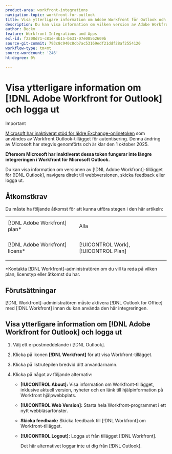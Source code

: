 ```yaml
---
product-area: workfront-integrations
navigation-topic: workfront-for-outlook
title: Visa ytterligare information om Adobe Workfront för Outlook och logga ut
description: Du kan visa information om vilken version av Adobe Workfront-tillägget för Outlook du har, navigera direkt till webbversionen, skicka feedback eller logga ut.
author: Becky
feature: Workfront Integrations and Apps
exl-id: f2200d71-c81e-4b15-b631-07e08562609b
source-git-commit: 793c8c940c8cb7ac53169edf21ddf28af2554120
workflow-type: tm+mt
source-wordcount: '246'
ht-degree: 0%

---
```


# Visa ytterligare information om [!DNL Adobe Workfront for Outlook] och logga ut

>[!IMPORTANT]
>
>[Microsoft har inaktiverat stöd för äldre Exchange-onlinetoken](https://learn.microsoft.com/en-us/office/dev/add-ins/outlook/faq-nested-app-auth-outlook-legacy-tokens) som användes av Workfront Outlook-tillägget för autentisering. Denna ändring av Microsoft har stegvis genomförts och är klar den 1 oktober 2025.
>
>**Eftersom Microsoft har inaktiverat dessa token fungerar inte längre integreringen i Workfront för Microsoft Outlook.**

Du kan visa information om versionen av [!DNL Adobe Workfront]-tillägget för [!DNL Outlook], navigera direkt till webbversionen, skicka feedback eller logga ut.

## Åtkomstkrav

Du måste ha följande åtkomst för att kunna utföra stegen i den här artikeln:

<table style="table-layout:auto"> 
 <col> 
 <col> 
 <tbody> 
  <tr> 
   <td role="rowheader">[!DNL Adobe Workfront] plan*</td> 
   <td> <p>Alla</p> </td> 
  </tr> 
  <tr> 
   <td role="rowheader">[!DNL Adobe Workfront] licens*</td> 
   <td> <p>[!UICONTROL Work], [!UICONTROL Plan]</p> </td> 
  </tr> 
 </tbody> 
</table>

&#42;Kontakta [!DNL Workfront]-administratören om du vill ta reda på vilken plan, licenstyp eller åtkomst du har.

## Förutsättningar

[!DNL Workfront]-administratören måste aktivera [!DNL Outlook for Office] med [!DNL Workfront] innan du kan använda den här integreringen.

## Visa ytterligare information om [!DNL Adobe Workfront for Outlook] och logga ut

1. Välj ett e-postmeddelande i [!DNL Outlook].
1. Klicka på ikonen **[!DNL Workfront]** för att visa Workfront-tillägget.
1. Klicka på listrutepilen bredvid ditt användarnamn.

1. Klicka på något av följande alternativ:

   * **[!UICONTROL About]:** Visa information om Workfront-tillägget, inklusive aktuell version, nyheter och en länk till hjälpinformation på Workfront hjälpwebbplats.
   * **[!UICONTROL Web Version]:** Starta hela Workfront-programmet i ett nytt webbläsarfönster.
   * **Skicka feedback:** Skicka feedback till [!DNL Workfront] om Workfront-tillägget.
   * **[!UICONTROL Logout]:** Logga ut från tillägget [!DNL Workfront].

     Det här alternativet loggar inte ut dig från [!DNL Outlook].
